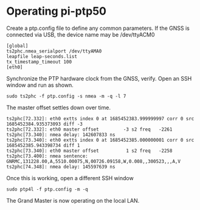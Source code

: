 # Operating pi-ptp50
Create a ptp.config file to define any common parameters. If the GNSS is connected via USB, the device name may be /dev/ttyACM0
```
[global]
ts2phc.nmea_serialport /dev/ttyAMA0
leapfile leap-seconds.list
tx_timestamp_timeout 100
[eth0]
```
Synchronize the PTP hardware clock from the GNSS, verify. Open an SSH window and run as shown.
```
sudo ts2phc -f ptp.config -s nmea -m -q -l 7
```
The master offset settles down over time.

```
ts2phc[72.332]: eth0 extts index 0 at 1685452383.999999997 corr 0 src 1685452384.935373093 diff -3
ts2phc[72.332]: eth0 master offset         -3 s2 freq   -2261
ts2phc[73.340]: nmea delay: 142607833 ns
ts2phc[73.340]: eth0 extts index 0 at 1685452385.000000001 corr 0 src 1685452385.943398734 diff 1
ts2phc[73.340]: eth0 master offset          1 s2 freq   -2258
ts2phc[73.400]: nmea sentence: GNRMC,131228.00,A,5510.00075,N,00726.09158,W,0.008,,300523,,,A,V
ts2phc[74.348]: nmea delay: 145597639 ns
```
Once this is working, open a different SSH window 
```
sudo ptp4l -f ptp.config -m -q
```
The Grand Master is now operating on the local LAN.
